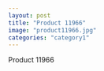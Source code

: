```yaml
---
layout: post
title: "Product 11966"
image: "product11966.jpg"
categories: "category1"
---
```

Product 11966
